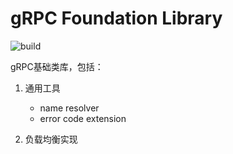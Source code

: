 # gRPC Foundation Library

![build](https://travis-ci.org/dreamfly-io/foundation-grpc.svg?branch=master)

gRPC基础类库，包括：

1. 通用工具

	- name resolver
	- error code extension

2. 负载均衡实现



